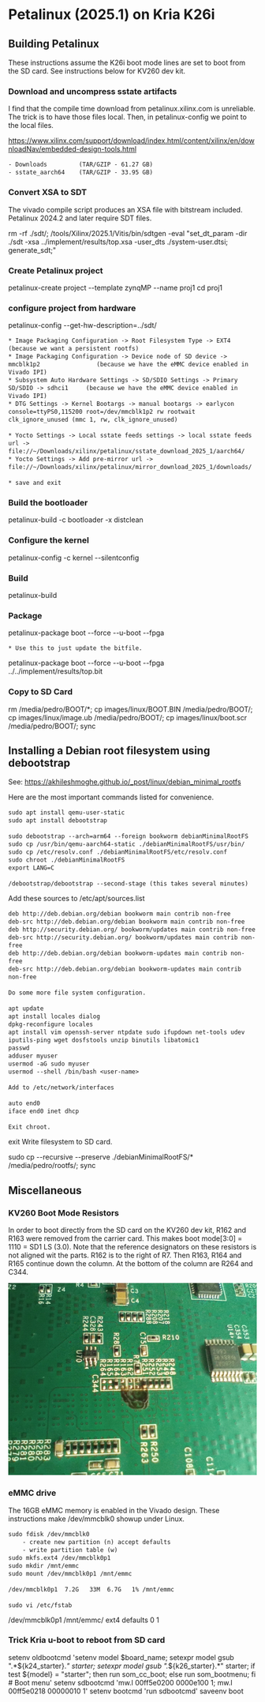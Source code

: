 
# Petalinux (2025.1) on Kria K26i

## Building Petalinux
These instructions assume the K26i boot mode lines are set to boot from the SD card. See instructions below for KV260 dev kit.

### Download and uncompress sstate artifacts
I find that the compile time download from petalinux.xilinx.com is unreliable. The trick is to have those files local. Then, in petalinux-config we point to the local files.

https://www.xilinx.com/support/download/index.html/content/xilinx/en/downloadNav/embedded-design-tools.html

    - Downloads         (TAR/GZIP - 61.27 GB) 
    - sstate_aarch64    (TAR/GZIP - 33.95 GB) 

### Convert XSA to SDT
The vivado compile script produces an XSA file with bitstream included. Petalinux 2024.2 and later require SDT files.

rm -rf ./sdt/; /tools/Xilinx/2025.1/Vitis/bin/sdtgen -eval "set_dt_param -dir ./sdt -xsa ../implement/results/top.xsa -user_dts ./system-user.dtsi; generate_sdt;"

### Create Petalinux project
petalinux-create project --template zynqMP --name proj1
cd proj1

### configure project from hardware
petalinux-config --get-hw-description=../sdt/

    * Image Packaging Configuration -> Root Filesystem Type -> EXT4                         (because we want a persistent rootfs)
    * Image Packaging Configuration -> Device node of SD device -> mmcblk1p2                (because we have the eMMC device enabled in Vivado IPI)
    * Subsystem Auto Hardware Settings -> SD/SDIO Settings -> Primary SD/SDIO -> sdhci1     (because we have the eMMC device enabled in Vivado IPI)
    * DTG Settings -> Kernel Bootargs -> manual bootargs -> earlycon console=ttyPS0,115200 root=/dev/mmcblk1p2 rw rootwait clk_ignore_unused (mmc 1, rw, clk_ignore_unused)

    * Yocto Settings -> Local sstate feeds settings -> local sstate feeds url ->    file://~/Downloads/xilinx/petalinux/sstate_download_2025_1/aarch64/
    * Yocto Settings -> Add pre-mirror url ->                                       file://~/Downloads/xilinx/petalinux/mirror_download_2025_1/downloads/

    * save and exit

### Build the bootloader
petalinux-build -c bootloader -x distclean

### Configure the kernel
petalinux-config -c kernel --silentconfig

### Build
petalinux-build

### Package 
petalinux-package boot --force --u-boot --fpga

    * Use this to just update the bitfile.

petalinux-package boot --force --u-boot --fpga ../../implement/results/top.bit

### Copy to SD Card
rm /media/pedro/BOOT/*; cp images/linux/BOOT.BIN /media/pedro/BOOT/; cp images/linux/image.ub /media/pedro/BOOT/; cp images/linux/boot.scr /media/pedro/BOOT/; sync


## Installing a Debian root filesystem using debootstrap
See: https://akhileshmoghe.github.io/_post/linux/debian_minimal_rootfs

Here are the most important commands listed for convenience. 

    sudo apt install qemu-user-static
    sudo apt install debootstrap

    sudo debootstrap --arch=arm64 --foreign bookworm debianMinimalRootFS
    sudo cp /usr/bin/qemu-aarch64-static ./debianMinimalRootFS/usr/bin/
    sudo cp /etc/resolv.conf ./debianMinimalRootFS/etc/resolv.conf
    sudo chroot ./debianMinimalRootFS
    export LANG=C

    /debootstrap/debootstrap --second-stage (this takes several minutes)

Add these sources to /etc/apt/sources.list

    deb http://deb.debian.org/debian bookworm main contrib non-free
    deb-src http://deb.debian.org/debian bookworm main contrib non-free
    deb http://security.debian.org/ bookworm/updates main contrib non-free
    deb-src http://security.debian.org/ bookworm/updates main contrib non-free
    deb http://deb.debian.org/debian bookworm-updates main contrib non-free
    deb-src http://deb.debian.org/debian bookworm-updates main contrib non-free

    Do some more file system configuration.

    apt update
    apt install locales dialog
    dpkg-reconfigure locales
    apt install vim openssh-server ntpdate sudo ifupdown net-tools udev iputils-ping wget dosfstools unzip binutils libatomic1
    passwd
    adduser myuser
    usermod -aG sudo myuser
    usermod --shell /bin/bash <user-name>

    Add to /etc/network/interfaces

    auto end0
    iface end0 inet dhcp

    Exit chroot.

exit
    Write filesystem to SD card.

sudo cp --recursive --preserve ./debianMinimalRootFS/* /media/pedro/rootfs/; sync


## Miscellaneous

### KV260 Boot Mode Resistors
In order to boot directly from the SD card on the KV260 dev kit, R162 and R163 were removed from the carrier card. This makes boot mode[3:0] = 1110 = SD1 LS (3.0).
Note that the reference designators on these resistors is not aligned wit the parts. R162 is to the right of R7. Then R163, R164 and R165 continue down the column. At the bottom of the column are R264 and C344.

![KV260 mode resistors](./mode_resistors.png)

### eMMC drive
The 16GB eMMC memory is enabled in the Vivado design.  These instructions make /dev/mmcblk0 showup under Linux.

    sudo fdisk /dev/mmcblk0
        - create new partition (n) accept defaults
        - write partition table (w)
    sudo mkfs.ext4 /dev/mmcblk0p1
    sudo mkdir /mnt/emmc
    sudo mount /dev/mmcblk0p1 /mnt/emmc

    /dev/mmcblk0p1  7.2G   33M  6.7G   1% /mnt/emmc

    sudo vi /etc/fstab

/dev/mmcblk0p1  /mnt/emmc/  ext4  defaults  0  1

### Trick Kria u-boot to reboot from SD card
setenv oldbootcmd 'setenv model $board_name; setexpr model gsub ".*${k24_starter}.*" starter; setexpr model gsub ".*${k26_starter}.*" starter; if test ${model} = "starter"; then run som_cc_boot; else run som_bootmenu; fi # Boot menu'
setenv sdbootcmd 'mw.l 00ff5e0200 0000e100 1; mw.l 00ff5e0218 00000010 1'
setenv bootcmd 'run sdbootcmd'
saveenv
boot


